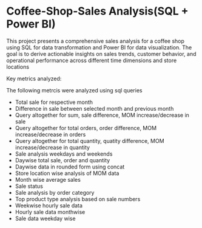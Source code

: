 # Coffee-Shop-Sales Analysis(SQL + Power BI)

This project presents a comprehensive sales analysis for a coffee shop using SQL for data transformation and Power BI for data visualization. The goal is to derive actionable insights on sales trends, customer behavior, and operational performance across different time dimensions and store locations

Key metrics analyzed:

The following metrcis were analyzed using sql queries
- Total sale for respective month
- Difference in sale between selected month and previous month
- Query altogether for sum, sale difference, MOM increase/decrease in sale
- Query altogether for total orders, order difference, MOM increase/decrease in orders
- Query altogether for total quantity, quatity difference, MOM increase/decrease in quantity
- Sale analysis weekdays and weekends
- Daywise total sale, order and quantity
- Daywise data in rounded form using concat
- Store location wise analysis of MOM data
- Month wise average sales
- Sale status
- Sale analysis by order category
- Top product type analysis based on sale numbers
- Weekwise hourly sale data
- Hourly sale data monthwise
- Sale data weekday wise
